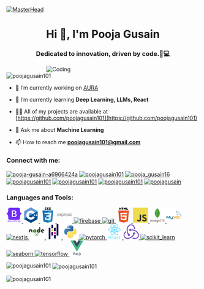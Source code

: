 [![MasterHead](https://www.canva.com/design/DAGCwI7MkeI/ybV4wRdCo92MLSE8Wu2d1g/view?utm_content=DAGCwI7MkeI&utm_campaign=designshare&utm_medium=link&utm_source=editor)](https://github.com/poojagusain101)
<h1 align="center">Hi 👋, I'm Pooja Gusain</h1>
<h3 align="center">Dedicated to innovation, driven by code.🌟💻</h3>
<img align="right" alt="Coding" width="400" src="https://encrypted-tbn0.gstatic.com/images?q=tbn:ANd9GcRdkNc3CIF8ZSiGCN18ztWcnigto7sf9hH1lYZI1gDkBw&s">
<p align="left"> <img src="https://komarev.com/ghpvc/?username=poojagusain101&label=Profile%20views&color=0e75b6&style=flat" alt="poojagusain101"> </p>

- 🔭 I’m currently working on [AURA](https://github.com/Himanshu0-1-0/AURA)

- 🌱 I’m currently learning **Deep Learning, LLMs, React**

- 👨‍💻 All of my projects are available at [https://github.com/poojagusain101](https://github.com/poojagusain101)

- 💬 Ask me about **Machine Learning**

- 📫 How to reach me **poojagusain101@gmail.com**

<h3 align="left">Connect with me:</h3>
<p align="left">
<a href="https://linkedin.com/in/pooja-gusain-a6966424a" target="blank"><img align="center" src="https://raw.githubusercontent.com/rahuldkjain/github-profile-readme-generator/master/src/images/icons/Social/linked-in-alt.svg" alt="pooja-gusain-a6966424a" height="30" width="40" /></a>
<a href="https://kaggle.com/poojagusain101" target="blank"><img align="center" src="https://raw.githubusercontent.com/rahuldkjain/github-profile-readme-generator/master/src/images/icons/Social/kaggle.svg" alt="poojagusain101" height="30" width="40" /></a>
<a href="https://instagram.com/pooja_gusain16" target="blank"><img align="center" src="https://raw.githubusercontent.com/rahuldkjain/github-profile-readme-generator/master/src/images/icons/Social/instagram.svg" alt="pooja_gusain16" height="30" width="40" /></a>
<a href="https://www.codechef.com/users/poojagusain101" target="blank"><img align="center" src="https://cdn.jsdelivr.net/npm/simple-icons@3.1.0/icons/codechef.svg" alt="poojagusain101" height="30" width="40" /></a>
<a href="https://www.hackerrank.com/poojagusain101" target="blank"><img align="center" src="https://raw.githubusercontent.com/rahuldkjain/github-profile-readme-generator/master/src/images/icons/Social/hackerrank.svg" alt="poojagusain101" height="30" width="40" /></a>
<a href="https://codeforces.com/profile/poojagusain101" target="blank"><img align="center" src="https://raw.githubusercontent.com/rahuldkjain/github-profile-readme-generator/master/src/images/icons/Social/codeforces.svg" alt="poojagusain101" height="30" width="40" /></a>
<a href="https://www.leetcode.com/poojagusain" target="blank"><img align="center" src="https://raw.githubusercontent.com/rahuldkjain/github-profile-readme-generator/master/src/images/icons/Social/leet-code.svg" alt="poojagusain" height="30" width="40" /></a>
</p>

<h3 align="left">Languages and Tools:</h3>
<p align="left"> <a href="https://getbootstrap.com" target="_blank" rel="noreferrer"> <img src="https://raw.githubusercontent.com/devicons/devicon/master/icons/bootstrap/bootstrap-plain-wordmark.svg" alt="bootstrap" width="40" height="40"/> </a> <a href="https://www.w3schools.com/cpp/" target="_blank" rel="noreferrer"> <img src="https://raw.githubusercontent.com/devicons/devicon/master/icons/cplusplus/cplusplus-original.svg" alt="cplusplus" width="40" height="40"/> </a> <a href="https://www.w3schools.com/css/" target="_blank" rel="noreferrer"> <img src="https://raw.githubusercontent.com/devicons/devicon/master/icons/css3/css3-original-wordmark.svg" alt="css3" width="40" height="40"/> </a> <a href="https://expressjs.com" target="_blank" rel="noreferrer"> <img src="https://raw.githubusercontent.com/devicons/devicon/master/icons/express/express-original-wordmark.svg" alt="express" width="40" height="40"/> </a> <a href="https://firebase.google.com/" target="_blank" rel="noreferrer"> <img src="https://www.vectorlogo.zone/logos/firebase/firebase-icon.svg" alt="firebase" width="40" height="40"/> </a> <a href="https://git-scm.com/" target="_blank" rel="noreferrer"> <img src="https://www.vectorlogo.zone/logos/git-scm/git-scm-icon.svg" alt="git" width="40" height="40"/> </a> <a href="https://www.w3.org/html/" target="_blank" rel="noreferrer"> <img src="https://raw.githubusercontent.com/devicons/devicon/master/icons/html5/html5-original-wordmark.svg" alt="html5" width="40" height="40"/> </a> <a href="https://developer.mozilla.org/en-US/docs/Web/JavaScript" target="_blank" rel="noreferrer"> <img src="https://raw.githubusercontent.com/devicons/devicon/master/icons/javascript/javascript-original.svg" alt="javascript" width="40" height="40"/> </a> <a href="https://www.mongodb.com/" target="_blank" rel="noreferrer"> <img src="https://raw.githubusercontent.com/devicons/devicon/master/icons/mongodb/mongodb-original-wordmark.svg" alt="mongodb" width="40" height="40"/> </a> <a href="https://www.mysql.com/" target="_blank" rel="noreferrer"> <img src="https://raw.githubusercontent.com/devicons/devicon/master/icons/mysql/mysql-original-wordmark.svg" alt="mysql" width="40" height="40"/> </a> <a href="https://nextjs.org/" target="_blank" rel="noreferrer"> <img src="https://cdn.worldvectorlogo.com/logos/nextjs-2.svg" alt="nextjs" width="40" height="40"/> </a> <a href="https://nodejs.org" target="_blank" rel="noreferrer"> <img src="https://raw.githubusercontent.com/devicons/devicon/master/icons/nodejs/nodejs-original-wordmark.svg" alt="nodejs" width="40" height="40"/> </a> <a href="https://pandas.pydata.org/" target="_blank" rel="noreferrer"> <img src="https://raw.githubusercontent.com/devicons/devicon/2ae2a900d2f041da66e950e4d48052658d850630/icons/pandas/pandas-original.svg" alt="pandas" width="40" height="40"/> </a> <a href="https://www.python.org" target="_blank" rel="noreferrer"> <img src="https://raw.githubusercontent.com/devicons/devicon/master/icons/python/python-original.svg" alt="python" width="40" height="40"/> </a> <a href="https://pytorch.org/" target="_blank" rel="noreferrer"> <img src="https://www.vectorlogo.zone/logos/pytorch/pytorch-icon.svg" alt="pytorch" width="40" height="40"/> </a> <a href="https://reactjs.org/" target="_blank" rel="noreferrer"> <img src="https://raw.githubusercontent.com/devicons/devicon/master/icons/react/react-original-wordmark.svg" alt="react" width="40" height="40"/> </a> <a href="https://redux.js.org" target="_blank" rel="noreferrer"> <img src="https://raw.githubusercontent.com/devicons/devicon/master/icons/redux/redux-original.svg" alt="redux" width="40" height="40"/> </a> <a href="https://scikit-learn.org/" target="_blank" rel="noreferrer"> <img src="https://upload.wikimedia.org/wikipedia/commons/0/05/Scikit_learn_logo_small.svg" alt="scikit_learn" width="40" height="40"/> </a> <a href="https://seaborn.pydata.org/" target="_blank" rel="noreferrer"> <img src="https://seaborn.pydata.org/_images/logo-mark-lightbg.svg" alt="seaborn" width="40" height="40"/> </a> <a href="https://www.tensorflow.org" target="_blank" rel="noreferrer"> <img src="https://www.vectorlogo.zone/logos/tensorflow/tensorflow-icon.svg" alt="tensorflow" width="40" height="40"/> </a> <a href="https://vuejs.org/" target="_blank" rel="noreferrer"> <img src="https://raw.githubusercontent.com/devicons/devicon/master/icons/vuejs/vuejs-original-wordmark.svg" alt="vuejs" width="40" height="40"/> </a> </p>

<p><img align="left" src="https://github-readme-stats.vercel.app/api/top-langs?username=poojagusain101&show_icons=true&locale=en&layout=compact" alt="poojagusain101" /></p>

<p>&nbsp;<img align="center" src="https://github-readme-stats.vercel.app/api?username=poojagusain101&show_icons=true&locale=en" alt="poojagusain101" /></p>

<p><img align="center" src="https://github-readme-streak-stats.herokuapp.com/?user=poojagusain101&" alt="poojagusain101" /></p>
